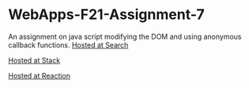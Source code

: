 # WebApps-F21-Assignment-7
An assignment on java script modifying the DOM and using anonymous callback functions.
[Hosted at Search](https://44-563-webapps-f21.github.io/webapps-f21-assignment-7-DasariSwapna/search.html)

[Hosted at Stack](https://44-563-webapps-f21.github.io/webapps-f21-assignment-7-DasariSwapna/stack.html)

[Hosted at Reaction](https://44-563-webapps-f21.github.io/webapps-f21-assignment-7-DasariSwapna/reaction.html)
